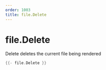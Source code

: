 ```yaml
---
order: 1003
title: file.Delete
---
```


<!-- Generated by tools/docgen. DO NOT EDIT. -->

# file.Delete

Delete deletes the current file being rendered

```go
{{- file.Delete }}
```
